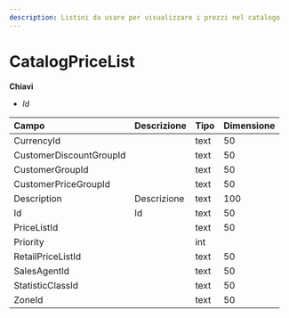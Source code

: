 ```yaml
---
description: Listini da usare per visualizzare i prezzi nel catalogo
---
```


# CatalogPriceList

**Chiavi**

* _Id_

| Campo | Descrizione | Tipo | Dimensione |
| :--- | :--- | :--- | :--- |
| CurrencyId |  | text | 50 |
| CustomerDiscountGroupId |  | text | 50 |
| CustomerGroupId |  | text | 50 |
| CustomerPriceGroupId |  | text | 50 |
| Description | Descrizione | text | 100 |
| Id | Id | text | 50 |
| PriceListId |  | text | 50 |
| Priority |  | int |  |
| RetailPriceListId |  | text | 50 |
| SalesAgentId |  | text | 50 |
| StatisticClassId |  | text | 50 |
| ZoneId |  | text | 50 |

